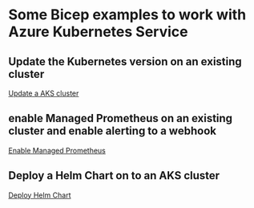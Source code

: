 # Some Bicep examples to work with Azure Kubernetes Service

## Update the Kubernetes version on an existing cluster
[Update a AKS cluster](/Examples/update-cluster.md)

## enable Managed Prometheus on an existing cluster and enable alerting to a webhook
[Enable Managed Prometheus](/Examples/enable-Prometheus.md)

## Deploy a Helm Chart on to an AKS cluster
[Deploy Helm Chart](/modules/Custom/deployment-scripts/aks-helm-install/README.md)